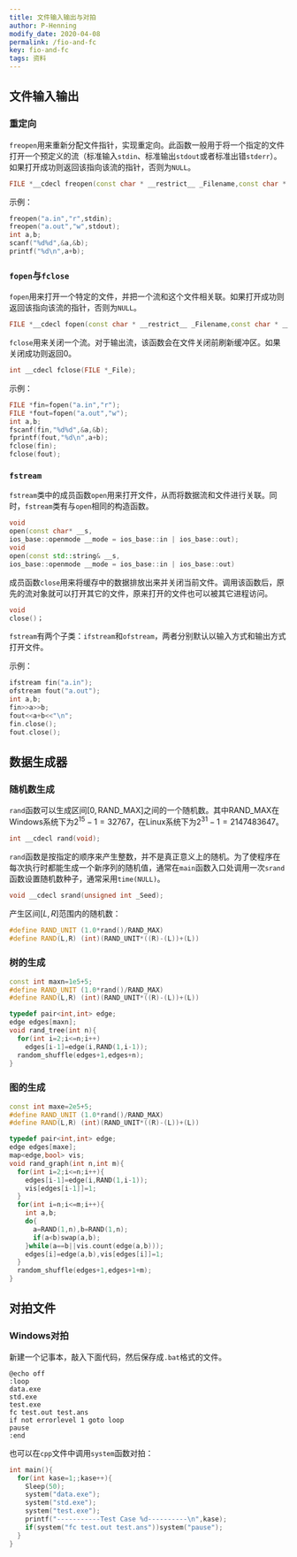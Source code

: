 ```yaml
---
title: 文件输入输出与对拍
author: P-Henning
modify_date: 2020-04-08
permalink: /fio-and-fc
key: fio-and-fc
tags: 资料
---
```


## 文件输入输出

### 重定向

`freopen`用来重新分配文件指针，实现重定向。此函数一般用于将一个指定的文件打开一个预定义的流（标准输入`stdin`、标准输出`stdout`或者标准出错`stderr`）。如果打开成功则返回该指向该流的指针，否则为`NULL`。 

```c++
FILE *__cdecl freopen(const char * __restrict__ _Filename,const char * __restrict__ _Mode,FILE * __restrict__ _File);
```

<!--more-->

示例：

```cpp
freopen("a.in","r",stdin);
freopen("a.out","w",stdout);
int a,b;
scanf("%d%d",&a,&b);
printf("%d\n",a+b);
```

### `fopen`与`fclose`

`fopen`用来打开一个特定的文件，并把一个流和这个文件相关联。如果打开成功则返回该指向该流的指针，否则为`NULL`。 

```cpp
FILE *__cdecl fopen(const char * __restrict__ _Filename,const char * __restrict__ _Mode);
```

`fclose`用来关闭一个流。对于输出流，该函数会在文件关闭前刷新缓冲区。如果关闭成功则返回$0$。

```cpp
int __cdecl fclose(FILE *_File);
```

示例：

```cpp
FILE *fin=fopen("a.in","r");
FILE *fout=fopen("a.out","w");
int a,b;
fscanf(fin,"%d%d",&a,&b);
fprintf(fout,"%d\n",a+b);
fclose(fin);
fclose(fout);
```

### `fstream`

`fstream`类中的成员函数`open`用来打开文件，从而将数据流和文件进行关联。同时，`fstream`类有与`open`相同的构造函数。

```cpp
void
open(const char* __s,
ios_base::openmode __mode = ios_base::in | ios_base::out);
void
open(const std::string& __s,
ios_base::openmode __mode = ios_base::in | ios_base::out)
```

成员函数`close`用来将缓存中的数据排放出来并关闭当前文件。调用该函数后，原先的流对象就可以打开其它的文件，原来打开的文件也可以被其它进程访问。

```cpp
void
close()；
```

`fstream`有两个子类：`ifstream`和`ofstream`，两者分别默认以输入方式和输出方式打开文件。

示例：

```cpp
ifstream fin("a.in");
ofstream fout("a.out");
int a,b;
fin>>a>>b;
fout<<a+b<<"\n";
fin.close();
fout.close();
```

## 数据生成器

### 随机数生成

`rand`函数可以生成区间$[0,\text{RAND\_MAX}]$之间的一个随机数。其中$\text{RAND\_MAX}$在Windows系统下为$2^{15}-1=32767$，在Linux系统下为$2^{31}-1=2147483647$。

```cpp
int __cdecl rand(void);
```

`rand`函数是按指定的顺序来产生整数，并不是真正意义上的随机。为了使程序在每次执行时都能生成一个新序列的随机值，通常在`main`函数入口处调用一次`srand`函数设置随机数种子，通常采用`time(NULL)`。

```cpp
void __cdecl srand(unsigned int _Seed);
```

产生区间$[L,R]$范围内的随机数：

```cpp
#define RAND_UNIT (1.0*rand()/RAND_MAX)
#define RAND(L,R) (int)(RAND_UNIT*((R)-(L))+(L))
```

### 树的生成

```cpp
const int maxn=1e5+5;
#define RAND_UNIT (1.0*rand()/RAND_MAX)
#define RAND(L,R) (int)(RAND_UNIT*((R)-(L))+(L))

typedef pair<int,int> edge;
edge edges[maxn];
void rand_tree(int n){
  for(int i=2;i<=n;i++)
    edges[i-1]=edge(i,RAND(1,i-1));
  random_shuffle(edges+1,edges+n);
}
```

### 图的生成

```cpp
const int maxe=2e5+5;
#define RAND_UNIT (1.0*rand()/RAND_MAX)
#define RAND(L,R) (int)(RAND_UNIT*((R)-(L))+(L))

typedef pair<int,int> edge;
edge edges[maxe];
map<edge,bool> vis;
void rand_graph(int n,int m){
  for(int i=2;i<=n;i++){
    edges[i-1]=edge(i,RAND(1,i-1));
    vis[edges[i-1]]=1;
  }
  for(int i=n;i<=m;i++){
    int a,b;
    do{
      a=RAND(1,n),b=RAND(1,n);
      if(a<b)swap(a,b);
    }while(a==b||vis.count(edge(a,b)));
    edges[i]=edge(a,b),vis[edges[i]]=1;
  }
  random_shuffle(edges+1,edges+1+m);
}
```

## 对拍文件

### Windows对拍

新建一个记事本，敲入下面代码，然后保存成`.bat`格式的文件。

```
@echo off
:loop
data.exe
std.exe
test.exe
fc test.out test.ans
if not errorlevel 1 goto loop
pause
:end
```

也可以在`cpp`文件中调用`system`函数对拍：

```cpp
int main(){
  for(int kase=1;;kase++){
    Sleep(50);
    system("data.exe");
    system("std.exe");
    system("test.exe");
    printf("-----------Test Case %d----------\n",kase);
    if(system("fc test.out test.ans"))system("pause");
  }
}
```
